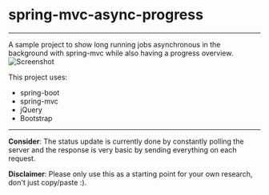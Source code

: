 # spring-mvc-async-progress
---
A sample project to show long running jobs asynchronous in the background with spring-mvc while also having a progress overview.
![Screenshot](screenshoturl)

This project uses:
* spring-boot
* spring-mvc
* jQuery
* Bootstrap

---
**Consider**: The status update is currently done by constantly polling the server and the response is very basic by sending 
everything on each request.

**Disclaimer**: Please only use this as a starting point for your own research, don't just copy/paste :).
